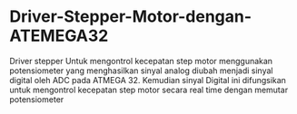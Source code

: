 # Driver-Stepper-Motor-dengan-ATEMEGA32
Driver stepper Untuk mengontrol kecepatan step motor menggunakan potensiometer yang menghasilkan sinyal analog diubah menjadi sinyal digital oleh ADC pada ATMEGA 32. Kemudian sinyal Digital ini difungsikan untuk mengontrol kecepatan step motor secara real time dengan memutar potensiometer
